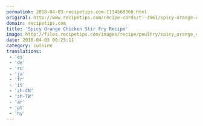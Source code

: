 ```yaml
---
permalink: 2018-04-03-recipetips.com-1134568366.html
original: http://www.recipetips.com/recipe-cards/t--3961/spicy-orange-chicken-stir-fry.asp
domain: recipetips.com
title: 'Spicy Orange Chicken Stir Fry Recipe'
image: http://files.recipetips.com/images/recipe/poultry/spicy_orange_chick_stirfry.jpg
date: 2018-04-03 00:25:11
category: cuisine
translations: 
 - 'es'
 - 'de'
 - 'ru'
 - 'ja'
 - 'fr'
 - 'it'
 - 'zh-CN'
 - 'zh-TW'
 - 'ar'
 - 'pt'
 - 'hy'
---
```


